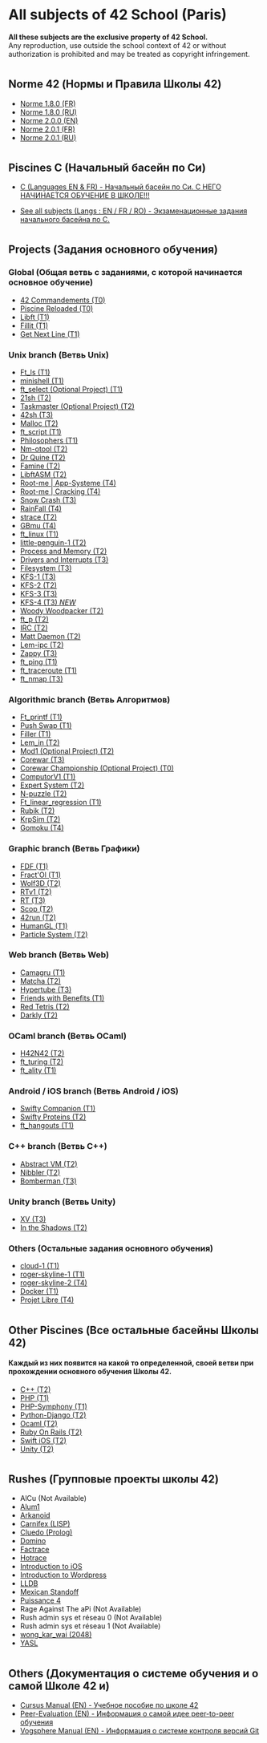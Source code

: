 # All subjects of 42 School (Paris)

__All these subjects are the exclusive property of 42 School.__<br />
Any reproduction, use outside the school context of 42 or without authorization is prohibited and may be treated as copyright infringement.


#


## Norme 42 (Нормы и Правила Школы 42)
- [Norme 1.8.0 (FR)](https://github.com/evgenkarlson/Subjects___School_42/tree/master/03_Norme____(%D0%9D%D0%BE%D1%80%D0%BC%D1%8B_%D0%B8_%D0%9F%D1%80%D0%B0%D0%B2%D0%B8%D0%BB%D0%B0_%D0%A8%D0%BA%D0%BE%D0%BB%D1%8B)/norme_1_8.FR.pdf)
- [Norme 1.8.0 (RU)](https://github.com/evgenkarlson/Subjects___School_42/tree/master/03_Norme____(%D0%9D%D0%BE%D1%80%D0%BC%D1%8B_%D0%B8_%D0%9F%D1%80%D0%B0%D0%B2%D0%B8%D0%BB%D0%B0_%D0%A8%D0%BA%D0%BE%D0%BB%D1%8B)/norme_1_8.RU.txt)
- [Norme 2.0.0 (EN)](https://github.com/evgenkarlson/Subjects___School_42/tree/master/03_Norme____(%D0%9D%D0%BE%D1%80%D0%BC%D1%8B_%D0%B8_%D0%9F%D1%80%D0%B0%D0%B2%D0%B8%D0%BB%D0%B0_%D0%A8%D0%BA%D0%BE%D0%BB%D1%8B)/norme_2_0_0.EN.pdf)
- [Norme 2.0.1 (FR)](https://github.com/evgenkarlson/Subjects___School_42/tree/master/03_Norme____(%D0%9D%D0%BE%D1%80%D0%BC%D1%8B_%D0%B8_%D0%9F%D1%80%D0%B0%D0%B2%D0%B8%D0%BB%D0%B0_%D0%A8%D0%BA%D0%BE%D0%BB%D1%8B)/norme_2_0_1.FR.pdf)
- [Norme 2.0.1 (RU)](https://github.com/evgenkarlson/Subjects___School_42/tree/master/03_Norme____(%D0%9D%D0%BE%D1%80%D0%BC%D1%8B_%D0%B8_%D0%9F%D1%80%D0%B0%D0%B2%D0%B8%D0%BB%D0%B0_%D0%A8%D0%BA%D0%BE%D0%BB%D1%8B)/norme_2_0_1.RU.txt)


#


## Piscines С (Начальный басейн по Си)

- [C (Languages EN & FR) - Начальный басейн по Си. С НЕГО НАЧИНАЕТСЯ ОБУЧЕНИЕ В ШКОЛЕ!!!](https://github.com/evgenkarlson/Subjects___School_42/tree/master/00_Piscine_C_(%D0%98%D1%81%D0%BF%D1%8B%D1%82%D0%B0%D1%82%D0%B5%D0%BB%D1%8C%D0%BD%D1%8B%D0%B9_%D0%91%D0%B0%D1%81%D0%B5%D0%B9%D0%BD_%D0%A8%D0%BA%D0%BE%D0%BB%D1%8B))

- [See all subjects (Langs : EN / FR / RO) - Экзаменационные задания начального басейна по С.](https://github.com/evgenkarlson/Subjects___School_42/tree/master/00_Piscine_C_(%D0%98%D1%81%D0%BF%D1%8B%D1%82%D0%B0%D1%82%D0%B5%D0%BB%D1%8C%D0%BD%D1%8B%D0%B9_%D0%91%D0%B0%D1%81%D0%B5%D0%B9%D0%BD_%D0%A8%D0%BA%D0%BE%D0%BB%D1%8B)/Exam_C)


#


## Projects (Задания основного обучения)

### Global  (Общая ветвь с заданиями, с которой начинается основное обучение)
- [42 Commandements (T0)](https://github.com/evgenkarlson/Subjects___School_42/tree/master/00_Projects__(%D0%9E%D1%81%D0%BD%D0%BE%D0%B2%D0%BD%D0%BE%D0%B5_%D0%9E%D0%B1%D1%83%D1%87%D0%B5%D0%BD%D0%B8%D0%B5)/00_projects.fr/00_Global/42_commandements.pdf)
- [Piscine Reloaded (T0)](https://github.com/evgenkarlson/Subjects___School_42/tree/master/00_Projects__(%D0%9E%D1%81%D0%BD%D0%BE%D0%B2%D0%BD%D0%BE%D0%B5_%D0%9E%D0%B1%D1%83%D1%87%D0%B5%D0%BD%D0%B8%D0%B5)/00_projects.fr/00_Global/piscine_reloaded.pdf)
- [Libft (T1)](https://github.com/evgenkarlson/Subjects___School_42/tree/master/00_Projects__(%D0%9E%D1%81%D0%BD%D0%BE%D0%B2%D0%BD%D0%BE%D0%B5_%D0%9E%D0%B1%D1%83%D1%87%D0%B5%D0%BD%D0%B8%D0%B5)/00_projects.fr/00_Global/libft.pdf)
- [Fillit (T1)](https://github.com/evgenkarlson/Subjects___School_42/tree/master/00_Projects__(%D0%9E%D1%81%D0%BD%D0%BE%D0%B2%D0%BD%D0%BE%D0%B5_%D0%9E%D0%B1%D1%83%D1%87%D0%B5%D0%BD%D0%B8%D0%B5)/00_projects.fr/00_Global/fillit.pdf)
- [Get Next Line (T1)](https://github.com/evgenkarlson/Subjects___School_42/tree/master/00_Projects__(%D0%9E%D1%81%D0%BD%D0%BE%D0%B2%D0%BD%D0%BE%D0%B5_%D0%9E%D0%B1%D1%83%D1%87%D0%B5%D0%BD%D0%B8%D0%B5)/00_projects.fr/00_Global/get_next_line.pdf)

### Unix branch (Ветвь Unix)
- [Ft_ls (T1)](https://github.com/evgenkarlson/Subjects___School_42/tree/master/00_Projects__(%D0%9E%D1%81%D0%BD%D0%BE%D0%B2%D0%BD%D0%BE%D0%B5_%D0%9E%D0%B1%D1%83%D1%87%D0%B5%D0%BD%D0%B8%D0%B5)/00_projects.fr/01_Unix/ft_ls.pdf)
- [minishell (T1)](https://github.com/evgenkarlson/Subjects___School_42/tree/master/00_Projects__(%D0%9E%D1%81%D0%BD%D0%BE%D0%B2%D0%BD%D0%BE%D0%B5_%D0%9E%D0%B1%D1%83%D1%87%D0%B5%D0%BD%D0%B8%D0%B5)/00_projects.fr/01_Unix/minishell.pdf)
- [ft_select (Optional Project) (T1)](https://github.com/evgenkarlson/Subjects___School_42/tree/master/00_Projects__(%D0%9E%D1%81%D0%BD%D0%BE%D0%B2%D0%BD%D0%BE%D0%B5_%D0%9E%D0%B1%D1%83%D1%87%D0%B5%D0%BD%D0%B8%D0%B5)/00_projects.fr/01_Unix/ft_select.pdf)
- [21sh (T2)](https://github.com/evgenkarlson/Subjects___School_42/tree/master/00_Projects__(%D0%9E%D1%81%D0%BD%D0%BE%D0%B2%D0%BD%D0%BE%D0%B5_%D0%9E%D0%B1%D1%83%D1%87%D0%B5%D0%BD%D0%B8%D0%B5)/00_projects.fr/01_Unix/21sh.pdf)
- [Taskmaster (Optional Project) (T2)](https://github.com/evgenkarlson/Subjects___School_42/tree/master/00_Projects__(%D0%9E%D1%81%D0%BD%D0%BE%D0%B2%D0%BD%D0%BE%D0%B5_%D0%9E%D0%B1%D1%83%D1%87%D0%B5%D0%BD%D0%B8%D0%B5)/00_projects.fr/01_Unix/taskmaster.pdf)
- [42sh (T3)](https://github.com/evgenkarlson/Subjects___School_42/tree/master/00_Projects__(%D0%9E%D1%81%D0%BD%D0%BE%D0%B2%D0%BD%D0%BE%D0%B5_%D0%9E%D0%B1%D1%83%D1%87%D0%B5%D0%BD%D0%B8%D0%B5)/00_projects.fr/01_Unix/42sh.pdf)
- [Malloc (T2)](https://github.com/evgenkarlson/Subjects___School_42/tree/master/00_Projects__(%D0%9E%D1%81%D0%BD%D0%BE%D0%B2%D0%BD%D0%BE%D0%B5_%D0%9E%D0%B1%D1%83%D1%87%D0%B5%D0%BD%D0%B8%D0%B5)/00_projects.fr/01_Unix/malloc.pdf)
- [ft_script (T1)](https://github.com/evgenkarlson/Subjects___School_42/tree/master/00_Projects__(%D0%9E%D1%81%D0%BD%D0%BE%D0%B2%D0%BD%D0%BE%D0%B5_%D0%9E%D0%B1%D1%83%D1%87%D0%B5%D0%BD%D0%B8%D0%B5)/00_projects.fr/01_Unix/ft_script.pdf)
- [Philosophers (T1)](https://github.com/evgenkarlson/Subjects___School_42/tree/master/00_Projects__(%D0%9E%D1%81%D0%BD%D0%BE%D0%B2%D0%BD%D0%BE%D0%B5_%D0%9E%D0%B1%D1%83%D1%87%D0%B5%D0%BD%D0%B8%D0%B5)/00_projects.fr/01_Unix/philosophers.pdf)
- [Nm-otool (T2)](https://github.com/evgenkarlson/Subjects___School_42/tree/master/00_Projects__(%D0%9E%D1%81%D0%BD%D0%BE%D0%B2%D0%BD%D0%BE%D0%B5_%D0%9E%D0%B1%D1%83%D1%87%D0%B5%D0%BD%D0%B8%D0%B5)/00_projects.fr/01_Unix/nm-otool.pdf)
- [Dr Quine (T2)](https://github.com/evgenkarlson/Subjects___School_42/tree/master/00_Projects__(%D0%9E%D1%81%D0%BD%D0%BE%D0%B2%D0%BD%D0%BE%D0%B5_%D0%9E%D0%B1%D1%83%D1%87%D0%B5%D0%BD%D0%B8%D0%B5)/00_projects.fr/01_Unix/dr_quine.pdf)
- [Famine (T2)](https://github.com/evgenkarlson/Subjects___School_42/tree/master/00_Projects__(%D0%9E%D1%81%D0%BD%D0%BE%D0%B2%D0%BD%D0%BE%D0%B5_%D0%9E%D0%B1%D1%83%D1%87%D0%B5%D0%BD%D0%B8%D0%B5)/00_projects.fr/01_Unix/famine.pdf)
- [LibftASM (T2)](https://github.com/evgenkarlson/Subjects___School_42/tree/master/00_Projects__(%D0%9E%D1%81%D0%BD%D0%BE%D0%B2%D0%BD%D0%BE%D0%B5_%D0%9E%D0%B1%D1%83%D1%87%D0%B5%D0%BD%D0%B8%D0%B5)/00_projects.fr/01_Unix/asm_lib.pdf)
- [Root-me | App-Systeme (T4)](https://github.com/evgenkarlson/Subjects___School_42/tree/master/00_Projects__(%D0%9E%D1%81%D0%BD%D0%BE%D0%B2%D0%BD%D0%BE%D0%B5_%D0%9E%D0%B1%D1%83%D1%87%D0%B5%D0%BD%D0%B8%D0%B5)/00_projects.fr/01_Unix/root_me_app_systeme.pdf)
- [Root-me | Cracking (T4)](https://github.com/evgenkarlson/Subjects___School_42/tree/master/00_Projects__(%D0%9E%D1%81%D0%BD%D0%BE%D0%B2%D0%BD%D0%BE%D0%B5_%D0%9E%D0%B1%D1%83%D1%87%D0%B5%D0%BD%D0%B8%D0%B5)/00_projects.fr/01_Unix/root_me_cracking.pdf)
- [Snow Crash (T3)](https://github.com/evgenkarlson/Subjects___School_42/tree/master/00_Projects__(%D0%9E%D1%81%D0%BD%D0%BE%D0%B2%D0%BD%D0%BE%D0%B5_%D0%9E%D0%B1%D1%83%D1%87%D0%B5%D0%BD%D0%B8%D0%B5)/00_projects.fr/01_Unix/snow_crash.pdf)
- [RainFall (T4)](https://github.com/evgenkarlson/Subjects___School_42/tree/master/00_Projects__(%D0%9E%D1%81%D0%BD%D0%BE%D0%B2%D0%BD%D0%BE%D0%B5_%D0%9E%D0%B1%D1%83%D1%87%D0%B5%D0%BD%D0%B8%D0%B5)/00_projects.fr/01_Unix/Rain-Fall.pdf)
- [strace (T2)](https://github.com/evgenkarlson/Subjects___School_42/tree/master/00_Projects__(%D0%9E%D1%81%D0%BD%D0%BE%D0%B2%D0%BD%D0%BE%D0%B5_%D0%9E%D0%B1%D1%83%D1%87%D0%B5%D0%BD%D0%B8%D0%B5)/00_projects.fr/01_Unix/ft_strace.pdf)
- [GBmu (T4)](https://github.com/evgenkarlson/Subjects___School_42/tree/master/00_Projects__(%D0%9E%D1%81%D0%BD%D0%BE%D0%B2%D0%BD%D0%BE%D0%B5_%D0%9E%D0%B1%D1%83%D1%87%D0%B5%D0%BD%D0%B8%D0%B5)/00_projects.fr/01_Unix/GBmu.pdf)
- [ft_linux (T1)](https://github.com/evgenkarlson/Subjects___School_42/tree/master/00_Projects__(%D0%9E%D1%81%D0%BD%D0%BE%D0%B2%D0%BD%D0%BE%D0%B5_%D0%9E%D0%B1%D1%83%D1%87%D0%B5%D0%BD%D0%B8%D0%B5)/00_projects.fr/01_Unix/ft_linux.pdf)
- [little-penguin-1 (T2)](https://github.com/evgenkarlson/Subjects___School_42/tree/master/00_Projects__(%D0%9E%D1%81%D0%BD%D0%BE%D0%B2%D0%BD%D0%BE%D0%B5_%D0%9E%D0%B1%D1%83%D1%87%D0%B5%D0%BD%D0%B8%D0%B5)/00_projects.fr/01_Unix/little_penguin_1.pdf)
- [Process and Memory (T2)](https://github.com/evgenkarlson/Subjects___School_42/tree/master/00_Projects__(%D0%9E%D1%81%D0%BD%D0%BE%D0%B2%D0%BD%D0%BE%D0%B5_%D0%9E%D0%B1%D1%83%D1%87%D0%B5%D0%BD%D0%B8%D0%B5)/00_projects.fr/01_Unix/lk_process_and_mem.pdf)
- [Drivers and Interrupts (T3)](https://github.com/evgenkarlson/Subjects___School_42/tree/master/00_Projects__(%D0%9E%D1%81%D0%BD%D0%BE%D0%B2%D0%BD%D0%BE%D0%B5_%D0%9E%D0%B1%D1%83%D1%87%D0%B5%D0%BD%D0%B8%D0%B5)/00_projects.fr/01_Unix/lk_driver_and_keyboard.pdf)
- [Filesystem (T3)](https://github.com/evgenkarlson/Subjects___School_42/tree/master/00_Projects__(%D0%9E%D1%81%D0%BD%D0%BE%D0%B2%D0%BD%D0%BE%D0%B5_%D0%9E%D0%B1%D1%83%D1%87%D0%B5%D0%BD%D0%B8%D0%B5)/00_projects.fr/01_Unix/lk_filesystem.pdf)
- [KFS-1 (T3)](https://github.com/evgenkarlson/Subjects___School_42/tree/master/00_Projects__(%D0%9E%D1%81%D0%BD%D0%BE%D0%B2%D0%BD%D0%BE%D0%B5_%D0%9E%D0%B1%D1%83%D1%87%D0%B5%D0%BD%D0%B8%D0%B5)/00_projects.fr/01_Unix/kfs_1.pdf)
- [KFS-2 (T2)](https://github.com/evgenkarlson/Subjects___School_42/tree/master/00_Projects__(%D0%9E%D1%81%D0%BD%D0%BE%D0%B2%D0%BD%D0%BE%D0%B5_%D0%9E%D0%B1%D1%83%D1%87%D0%B5%D0%BD%D0%B8%D0%B5)/00_projects.fr/01_Unix/kfs_2.pdf)
- [KFS-3 (T3)](https://github.com/evgenkarlson/Subjects___School_42/tree/master/00_Projects__(%D0%9E%D1%81%D0%BD%D0%BE%D0%B2%D0%BD%D0%BE%D0%B5_%D0%9E%D0%B1%D1%83%D1%87%D0%B5%D0%BD%D0%B8%D0%B5)/00_projects.fr/01_Unix/kfs_3.pdf)
- [KFS-4 (T3) _NEW_](https://github.com/evgenkarlson/Subjects___School_42/tree/master/00_Projects__(%D0%9E%D1%81%D0%BD%D0%BE%D0%B2%D0%BD%D0%BE%D0%B5_%D0%9E%D0%B1%D1%83%D1%87%D0%B5%D0%BD%D0%B8%D0%B5)/00_projects.fr/01_Unix/kfs_4.pdf)
- [Woody Woodpacker (T2)](https://github.com/evgenkarlson/Subjects___School_42/tree/master/00_Projects__(%D0%9E%D1%81%D0%BD%D0%BE%D0%B2%D0%BD%D0%BE%D0%B5_%D0%9E%D0%B1%D1%83%D1%87%D0%B5%D0%BD%D0%B8%D0%B5)/00_projects.fr/01_Unix/woody_woodpacker.pdf)
- [ft_p (T2)](https://github.com/evgenkarlson/Subjects___School_42/tree/master/00_Projects__(%D0%9E%D1%81%D0%BD%D0%BE%D0%B2%D0%BD%D0%BE%D0%B5_%D0%9E%D0%B1%D1%83%D1%87%D0%B5%D0%BD%D0%B8%D0%B5)/00_projects.fr/01_Unix/ft_p.pdf)
- [IRC (T2)](https://github.com/evgenkarlson/Subjects___School_42/tree/master/00_Projects__(%D0%9E%D1%81%D0%BD%D0%BE%D0%B2%D0%BD%D0%BE%D0%B5_%D0%9E%D0%B1%D1%83%D1%87%D0%B5%D0%BD%D0%B8%D0%B5)/00_projects.fr/01_Unix/ft_irc.pdf)
- [Matt Daemon (T2)](https://github.com/evgenkarlson/Subjects___School_42/tree/master/00_Projects__(%D0%9E%D1%81%D0%BD%D0%BE%D0%B2%D0%BD%D0%BE%D0%B5_%D0%9E%D0%B1%D1%83%D1%87%D0%B5%D0%BD%D0%B8%D0%B5)/00_projects.fr/01_Unix/Matt_daemon.pdf)
- [Lem-ipc (T2)](https://github.com/evgenkarlson/Subjects___School_42/tree/master/00_Projects__(%D0%9E%D1%81%D0%BD%D0%BE%D0%B2%D0%BD%D0%BE%D0%B5_%D0%9E%D0%B1%D1%83%D1%87%D0%B5%D0%BD%D0%B8%D0%B5)/00_projects.fr/01_Unix/lemipc.pdf)
- [Zappy (T3)](https://github.com/evgenkarlson/Subjects___School_42/tree/master/00_Projects__(%D0%9E%D1%81%D0%BD%D0%BE%D0%B2%D0%BD%D0%BE%D0%B5_%D0%9E%D0%B1%D1%83%D1%87%D0%B5%D0%BD%D0%B8%D0%B5)/00_projects.fr/01_Unix/zappy.pdf)
- [ft_ping (T1)](https://github.com/evgenkarlson/Subjects___School_42/tree/master/00_Projects__(%D0%9E%D1%81%D0%BD%D0%BE%D0%B2%D0%BD%D0%BE%D0%B5_%D0%9E%D0%B1%D1%83%D1%87%D0%B5%D0%BD%D0%B8%D0%B5)/00_projects.fr/01_Unix/ft_ping.pdf)
- [ft_traceroute (T1)](https://github.com/evgenkarlson/Subjects___School_42/tree/master/00_Projects__(%D0%9E%D1%81%D0%BD%D0%BE%D0%B2%D0%BD%D0%BE%D0%B5_%D0%9E%D0%B1%D1%83%D1%87%D0%B5%D0%BD%D0%B8%D0%B5)/00_projects.fr/01_Unix/ft_traceroute.pdf)
- [ft_nmap (T3)](https://github.com/evgenkarlson/Subjects___School_42/tree/master/00_Projects__(%D0%9E%D1%81%D0%BD%D0%BE%D0%B2%D0%BD%D0%BE%D0%B5_%D0%9E%D0%B1%D1%83%D1%87%D0%B5%D0%BD%D0%B8%D0%B5)/00_projects.fr/01_Unix/ft_nmap.pdf)

### Algorithmic branch  (Ветвь Алгоритмов)
- [Ft_printf (T1)](https://github.com/evgenkarlson/Subjects___School_42/tree/master/00_Projects__(%D0%9E%D1%81%D0%BD%D0%BE%D0%B2%D0%BD%D0%BE%D0%B5_%D0%9E%D0%B1%D1%83%D1%87%D0%B5%D0%BD%D0%B8%D0%B5)/00_projects.fr/02_Algorithmic/ft_printf.pdf)
- [Push Swap (T1)](https://github.com/evgenkarlson/Subjects___School_42/tree/master/00_Projects__(%D0%9E%D1%81%D0%BD%D0%BE%D0%B2%D0%BD%D0%BE%D0%B5_%D0%9E%D0%B1%D1%83%D1%87%D0%B5%D0%BD%D0%B8%D0%B5)/00_projects.fr/02_Algorithmic/push_swap.pdf)
- [Filler (T1)](https://github.com/evgenkarlson/Subjects___School_42/tree/master/00_Projects__(%D0%9E%D1%81%D0%BD%D0%BE%D0%B2%D0%BD%D0%BE%D0%B5_%D0%9E%D0%B1%D1%83%D1%87%D0%B5%D0%BD%D0%B8%D0%B5)/00_projects.fr/02_Algorithmic/filler.pdf)
- [Lem_in (T2)](https://github.com/evgenkarlson/Subjects___School_42/tree/master/00_Projects__(%D0%9E%D1%81%D0%BD%D0%BE%D0%B2%D0%BD%D0%BE%D0%B5_%D0%9E%D0%B1%D1%83%D1%87%D0%B5%D0%BD%D0%B8%D0%B5)/00_projects.fr/02_Algorithmic/lem-in.pdf)
- [Mod1 (Optional Project) (T2)](https://github.com/evgenkarlson/Subjects___School_42/tree/master/00_Projects__(%D0%9E%D1%81%D0%BD%D0%BE%D0%B2%D0%BD%D0%BE%D0%B5_%D0%9E%D0%B1%D1%83%D1%87%D0%B5%D0%BD%D0%B8%D0%B5)/00_projects.fr/02_Algorithmic/mod1.pdf)
- [Corewar (T3)](https://github.com/evgenkarlson/Subjects___School_42/tree/master/00_Projects__(%D0%9E%D1%81%D0%BD%D0%BE%D0%B2%D0%BD%D0%BE%D0%B5_%D0%9E%D0%B1%D1%83%D1%87%D0%B5%D0%BD%D0%B8%D0%B5)/00_projects.fr/02_Algorithmic/corewar.pdf)
- [Corewar Championship (Optional Project) (T0)](https://github.com/evgenkarlson/Subjects___School_42/tree/master/00_Projects__(%D0%9E%D1%81%D0%BD%D0%BE%D0%B2%D0%BD%D0%BE%D0%B5_%D0%9E%D0%B1%D1%83%D1%87%D0%B5%D0%BD%D0%B8%D0%B5)/00_projects.fr/02_Algorithmic/corewar-championship.pdf)
- [ComputorV1 (T1)](https://github.com/evgenkarlson/Subjects___School_42/tree/master/00_Projects__(%D0%9E%D1%81%D0%BD%D0%BE%D0%B2%D0%BD%D0%BE%D0%B5_%D0%9E%D0%B1%D1%83%D1%87%D0%B5%D0%BD%D0%B8%D0%B5)/00_projects.fr/02_Algorithmic/computorv1.pdf)
- [Expert System (T2)](https://github.com/evgenkarlson/Subjects___School_42/tree/master/00_Projects__(%D0%9E%D1%81%D0%BD%D0%BE%D0%B2%D0%BD%D0%BE%D0%B5_%D0%9E%D0%B1%D1%83%D1%87%D0%B5%D0%BD%D0%B8%D0%B5)/00_projects.fr/02_Algorithmic/expertsystem.pdf)
- [N-puzzle (T2)](https://github.com/evgenkarlson/Subjects___School_42/tree/master/00_Projects__(%D0%9E%D1%81%D0%BD%D0%BE%D0%B2%D0%BD%D0%BE%D0%B5_%D0%9E%D0%B1%D1%83%D1%87%D0%B5%D0%BD%D0%B8%D0%B5)/00_projects.fr/02_Algorithmic/npuzzle.pdf)
- [Ft_linear_regression (T1)](https://github.com/evgenkarlson/Subjects___School_42/tree/master/00_Projects__(%D0%9E%D1%81%D0%BD%D0%BE%D0%B2%D0%BD%D0%BE%D0%B5_%D0%9E%D0%B1%D1%83%D1%87%D0%B5%D0%BD%D0%B8%D0%B5)/00_projects.fr/02_Algorithmic/ft_linear_regression.pdf)
- [Rubik (T2)](https://github.com/evgenkarlson/Subjects___School_42/tree/master/00_Projects__(%D0%9E%D1%81%D0%BD%D0%BE%D0%B2%D0%BD%D0%BE%D0%B5_%D0%9E%D0%B1%D1%83%D1%87%D0%B5%D0%BD%D0%B8%D0%B5)/00_projects.fr/02_Algorithmic/rubik.pdf)
- [KrpSim (T2)](https://github.com/evgenkarlson/Subjects___School_42/tree/master/00_Projects__(%D0%9E%D1%81%D0%BD%D0%BE%D0%B2%D0%BD%D0%BE%D0%B5_%D0%9E%D0%B1%D1%83%D1%87%D0%B5%D0%BD%D0%B8%D0%B5)/00_projects.fr/02_Algorithmic/krpsim.pdf)
- [Gomoku (T4)](https://github.com/evgenkarlson/Subjects___School_42/tree/master/00_Projects__(%D0%9E%D1%81%D0%BD%D0%BE%D0%B2%D0%BD%D0%BE%D0%B5_%D0%9E%D0%B1%D1%83%D1%87%D0%B5%D0%BD%D0%B8%D0%B5)/00_projects.fr/02_Algorithmic/gomoku.pdf)

### Graphic branch   (Ветвь Графики)
- [FDF (T1)](https://github.com/evgenkarlson/Subjects___School_42/tree/master/00_Projects__(%D0%9E%D1%81%D0%BD%D0%BE%D0%B2%D0%BD%D0%BE%D0%B5_%D0%9E%D0%B1%D1%83%D1%87%D0%B5%D0%BD%D0%B8%D0%B5)/00_projects.fr/03_Graphic/fdf.pdf)
- [Fract'Ol (T1)](https://github.com/evgenkarlson/Subjects___School_42/tree/master/00_Projects__(%D0%9E%D1%81%D0%BD%D0%BE%D0%B2%D0%BD%D0%BE%D0%B5_%D0%9E%D0%B1%D1%83%D1%87%D0%B5%D0%BD%D0%B8%D0%B5)/00_projects.fr/03_Graphic/fract_ol.pdf)
- [Wolf3D (T2)](https://github.com/evgenkarlson/Subjects___School_42/tree/master/00_Projects__(%D0%9E%D1%81%D0%BD%D0%BE%D0%B2%D0%BD%D0%BE%D0%B5_%D0%9E%D0%B1%D1%83%D1%87%D0%B5%D0%BD%D0%B8%D0%B5)/00_projects.fr/03_Graphic/wolf3d.pdf)
- [RTv1 (T2)](https://github.com/evgenkarlson/Subjects___School_42/tree/master/00_Projects__(%D0%9E%D1%81%D0%BD%D0%BE%D0%B2%D0%BD%D0%BE%D0%B5_%D0%9E%D0%B1%D1%83%D1%87%D0%B5%D0%BD%D0%B8%D0%B5)/00_projects.fr/03_Graphic/rtv1.pdf)
- [RT (T3)](https://github.com/evgenkarlson/Subjects___School_42/tree/master/00_Projects__(%D0%9E%D1%81%D0%BD%D0%BE%D0%B2%D0%BD%D0%BE%D0%B5_%D0%9E%D0%B1%D1%83%D1%87%D0%B5%D0%BD%D0%B8%D0%B5)/00_projects.fr/03_Graphic/rt.pdf)
- [Scop (T2)](https://github.com/evgenkarlson/Subjects___School_42/tree/master/00_Projects__(%D0%9E%D1%81%D0%BD%D0%BE%D0%B2%D0%BD%D0%BE%D0%B5_%D0%9E%D0%B1%D1%83%D1%87%D0%B5%D0%BD%D0%B8%D0%B5)/00_projects.fr/03_Graphic/scop.pdf)
- [42run (T2)](https://github.com/evgenkarlson/Subjects___School_42/tree/master/00_Projects__(%D0%9E%D1%81%D0%BD%D0%BE%D0%B2%D0%BD%D0%BE%D0%B5_%D0%9E%D0%B1%D1%83%D1%87%D0%B5%D0%BD%D0%B8%D0%B5)/00_projects.fr/03_Graphic/42run.pdf)
- [HumanGL (T1)](https://github.com/evgenkarlson/Subjects___School_42/tree/master/00_Projects__(%D0%9E%D1%81%D0%BD%D0%BE%D0%B2%D0%BD%D0%BE%D0%B5_%D0%9E%D0%B1%D1%83%D1%87%D0%B5%D0%BD%D0%B8%D0%B5)/00_projects.fr/03_Graphic/humangl.pdf)
- [Particle System (T2)](https://github.com/evgenkarlson/Subjects___School_42/tree/master/00_Projects__(%D0%9E%D1%81%D0%BD%D0%BE%D0%B2%D0%BD%D0%BE%D0%B5_%D0%9E%D0%B1%D1%83%D1%87%D0%B5%D0%BD%D0%B8%D0%B5)/00_projects.fr/03_Graphic/ParticleSystem.pdf)

### Web branch   (Ветвь Web)
- [Camagru (T1)](https://github.com/evgenkarlson/Subjects___School_42/tree/master/00_Projects__(%D0%9E%D1%81%D0%BD%D0%BE%D0%B2%D0%BD%D0%BE%D0%B5_%D0%9E%D0%B1%D1%83%D1%87%D0%B5%D0%BD%D0%B8%D0%B5)/00_projects.fr/04_Web/camagru.pdf)
- [Matcha (T2)](https://github.com/evgenkarlson/Subjects___School_42/tree/master/00_Projects__(%D0%9E%D1%81%D0%BD%D0%BE%D0%B2%D0%BD%D0%BE%D0%B5_%D0%9E%D0%B1%D1%83%D1%87%D0%B5%D0%BD%D0%B8%D0%B5)/00_projects.fr/04_Web/matcha.pdf)
- [Hypertube (T3)](https://github.com/evgenkarlson/Subjects___School_42/tree/master/00_Projects__(%D0%9E%D1%81%D0%BD%D0%BE%D0%B2%D0%BD%D0%BE%D0%B5_%D0%9E%D0%B1%D1%83%D1%87%D0%B5%D0%BD%D0%B8%D0%B5)/00_projects.fr/04_Web/hypertube.pdf)
- [Friends with Benefits (T1)](https://github.com/evgenkarlson/Subjects___School_42/tree/master/00_Projects__(%D0%9E%D1%81%D0%BD%D0%BE%D0%B2%D0%BD%D0%BE%D0%B5_%D0%9E%D0%B1%D1%83%D1%87%D0%B5%D0%BD%D0%B8%D0%B5)/00_projects.fr/04_Web/friends_with_benefits.pdf)
- [Red Tetris (T2)](https://github.com/evgenkarlson/Subjects___School_42/tree/master/00_Projects__(%D0%9E%D1%81%D0%BD%D0%BE%D0%B2%D0%BD%D0%BE%D0%B5_%D0%9E%D0%B1%D1%83%D1%87%D0%B5%D0%BD%D0%B8%D0%B5)/00_projects.fr/04_Web/red_tetris.pdf)
- [Darkly (T2)](https://github.com/evgenkarlson/Subjects___School_42/tree/master/00_Projects__(%D0%9E%D1%81%D0%BD%D0%BE%D0%B2%D0%BD%D0%BE%D0%B5_%D0%9E%D0%B1%D1%83%D1%87%D0%B5%D0%BD%D0%B8%D0%B5)/00_projects.fr/04_Web/darkly.pdf)

### OCaml branch    (Ветвь OCaml)
- [H42N42 (T2)](https://github.com/evgenkarlson/Subjects___School_42/tree/master/00_Projects__(%D0%9E%D1%81%D0%BD%D0%BE%D0%B2%D0%BD%D0%BE%D0%B5_%D0%9E%D0%B1%D1%83%D1%87%D0%B5%D0%BD%D0%B8%D0%B5)/00_projects.fr/05_OCaml/subject.pdf)
- [ft_turing (T2)](https://github.com/evgenkarlson/Subjects___School_42/tree/master/00_Projects__(%D0%9E%D1%81%D0%BD%D0%BE%D0%B2%D0%BD%D0%BE%D0%B5_%D0%9E%D0%B1%D1%83%D1%87%D0%B5%D0%BD%D0%B8%D0%B5)/00_projects.fr/05_OCaml/ft_turing.pdf)
- [ft_ality (T1)](https://github.com/evgenkarlson/Subjects___School_42/tree/master/00_Projects__(%D0%9E%D1%81%D0%BD%D0%BE%D0%B2%D0%BD%D0%BE%D0%B5_%D0%9E%D0%B1%D1%83%D1%87%D0%B5%D0%BD%D0%B8%D0%B5)/00_projects.fr/05_OCaml/ft_ality.pdf)

### Android / iOS branch    (Ветвь Android / iOS)
- [Swifty Companion (T1)](https://github.com/evgenkarlson/Subjects___School_42/tree/master/00_Projects__(%D0%9E%D1%81%D0%BD%D0%BE%D0%B2%D0%BD%D0%BE%D0%B5_%D0%9E%D0%B1%D1%83%D1%87%D0%B5%D0%BD%D0%B8%D0%B5)/00_projects.fr/06_Android-iOS/swifty-companion.pdf)
- [Swifty Proteins (T2)](https://github.com/evgenkarlson/Subjects___School_42/tree/master/00_Projects__(%D0%9E%D1%81%D0%BD%D0%BE%D0%B2%D0%BD%D0%BE%D0%B5_%D0%9E%D0%B1%D1%83%D1%87%D0%B5%D0%BD%D0%B8%D0%B5)/00_projects.fr/06_Android-iOS/swifty-protein.pdf)
- [ft_hangouts (T1)](https://github.com/evgenkarlson/Subjects___School_42/tree/master/00_Projects__(%D0%9E%D1%81%D0%BD%D0%BE%D0%B2%D0%BD%D0%BE%D0%B5_%D0%9E%D0%B1%D1%83%D1%87%D0%B5%D0%BD%D0%B8%D0%B5)/00_projects.fr/06_Android-iOS/ft_hangouts.pdf)

### C++ branch  (Ветвь C++)
- [Abstract VM (T2)](https://github.com/evgenkarlson/Subjects___School_42/tree/master/00_Projects__(%D0%9E%D1%81%D0%BD%D0%BE%D0%B2%D0%BD%D0%BE%D0%B5_%D0%9E%D0%B1%D1%83%D1%87%D0%B5%D0%BD%D0%B8%D0%B5)/00_projects.fr/07_CPP/abstract-vm.pdf)
- [Nibbler (T2)](https://github.com/evgenkarlson/Subjects___School_42/tree/master/00_Projects__(%D0%9E%D1%81%D0%BD%D0%BE%D0%B2%D0%BD%D0%BE%D0%B5_%D0%9E%D0%B1%D1%83%D1%87%D0%B5%D0%BD%D0%B8%D0%B5)/00_projects.fr/07_CPP/nibbler.pdf)
- [Bomberman (T3)](https://github.com/evgenkarlson/Subjects___School_42/tree/master/00_Projects__(%D0%9E%D1%81%D0%BD%D0%BE%D0%B2%D0%BD%D0%BE%D0%B5_%D0%9E%D0%B1%D1%83%D1%87%D0%B5%D0%BD%D0%B8%D0%B5)/00_projects.fr/07_CPP/bomberman.pdf)

### Unity branch    (Ветвь Unity)
- [XV (T3)](https://github.com/evgenkarlson/Subjects___School_42/tree/master/00_Projects__(%D0%9E%D1%81%D0%BD%D0%BE%D0%B2%D0%BD%D0%BE%D0%B5_%D0%9E%D0%B1%D1%83%D1%87%D0%B5%D0%BD%D0%B8%D0%B5)/00_projects.fr/08_Unity/XV.pdf)
- [In the Shadows (T2)](https://github.com/evgenkarlson/Subjects___School_42/tree/master/00_Projects__(%D0%9E%D1%81%D0%BD%D0%BE%D0%B2%D0%BD%D0%BE%D0%B5_%D0%9E%D0%B1%D1%83%D1%87%D0%B5%D0%BD%D0%B8%D0%B5)/00_projects.fr/08_Unity/In_the_shadow.pdf)

### Others  (Остальные задания основного обучения)
- [cloud-1 (T1)](https://github.com/evgenkarlson/Subjects___School_42/tree/master/00_Projects__(%D0%9E%D1%81%D0%BD%D0%BE%D0%B2%D0%BD%D0%BE%D0%B5_%D0%9E%D0%B1%D1%83%D1%87%D0%B5%D0%BD%D0%B8%D0%B5)/00_projects.fr/09_Others/cloud-1.pdf)
- [roger-skyline-1 (T1)](https://github.com/evgenkarlson/Subjects___School_42/tree/master/00_Projects__(%D0%9E%D1%81%D0%BD%D0%BE%D0%B2%D0%BD%D0%BE%D0%B5_%D0%9E%D0%B1%D1%83%D1%87%D0%B5%D0%BD%D0%B8%D0%B5)/00_projects.fr/09_Others/roger-skyline-1.pdf)
- [roger-skyline-2 (T4)](https://github.com/evgenkarlson/Subjects___School_42/tree/master/00_Projects__(%D0%9E%D1%81%D0%BD%D0%BE%D0%B2%D0%BD%D0%BE%D0%B5_%D0%9E%D0%B1%D1%83%D1%87%D0%B5%D0%BD%D0%B8%D0%B5)/00_projects.fr/09_Others/roger-skyline-2.pdf)
- [Docker (T1)](https://github.com/evgenkarlson/Subjects___School_42/tree/master/00_Projects__(%D0%9E%D1%81%D0%BD%D0%BE%D0%B2%D0%BD%D0%BE%D0%B5_%D0%9E%D0%B1%D1%83%D1%87%D0%B5%D0%BD%D0%B8%D0%B5)/00_projects.fr/09_Others/docker.pdf)
- [Projet Libre (T4)](https://github.com/evgenkarlson/Subjects___School_42/tree/master/00_Projects__(%D0%9E%D1%81%D0%BD%D0%BE%D0%B2%D0%BD%D0%BE%D0%B5_%D0%9E%D0%B1%D1%83%D1%87%D0%B5%D0%BD%D0%B8%D0%B5)/00_projects.fr/09_Others/ProjetLibre.pdf)


#


## Other Piscines (Все остальные басейны Школы 42)

#### Каждый из них появится на какой то определенной, своей  ветви при прохождении основного обучения Школы 42.
- [C++ (T2)](https://github.com/evgenkarlson/Subjects___School_42/tree/master/01_Piscines__(%D0%91%D0%B0%D1%81%D0%B5%D0%B9%D0%BD%D1%8B_%D0%BE%D1%81%D0%BD%D0%BE%D0%B2%D0%BD%D0%BE%D0%B3%D0%BE_%D0%BE%D0%B1%D1%83%D1%87%D0%B5%D0%BD%D0%B8%D1%8F)/piscine_cpp)
- [PHP (T1)](https://github.com/evgenkarlson/Subjects___School_42/tree/master/01_Piscines__(%D0%91%D0%B0%D1%81%D0%B5%D0%B9%D0%BD%D1%8B_%D0%BE%D1%81%D0%BD%D0%BE%D0%B2%D0%BD%D0%BE%D0%B3%D0%BE_%D0%BE%D0%B1%D1%83%D1%87%D0%B5%D0%BD%D0%B8%D1%8F)/piscine_php)
- [PHP-Symphony (T1)](https://github.com/evgenkarlson/Subjects___School_42/tree/master/01_Piscines__(%D0%91%D0%B0%D1%81%D0%B5%D0%B9%D0%BD%D1%8B_%D0%BE%D1%81%D0%BD%D0%BE%D0%B2%D0%BD%D0%BE%D0%B3%D0%BE_%D0%BE%D0%B1%D1%83%D1%87%D0%B5%D0%BD%D0%B8%D1%8F)/piscine_php_symfony)
- [Python-Django (T2)](https://github.com/evgenkarlson/Subjects___School_42/tree/master/01_Piscines__(%D0%91%D0%B0%D1%81%D0%B5%D0%B9%D0%BD%D1%8B_%D0%BE%D1%81%D0%BD%D0%BE%D0%B2%D0%BD%D0%BE%D0%B3%D0%BE_%D0%BE%D0%B1%D1%83%D1%87%D0%B5%D0%BD%D0%B8%D1%8F)/piscine_python-django)
- [Ocaml (T2)](https://github.com/evgenkarlson/Subjects___School_42/tree/master/01_Piscines__(%D0%91%D0%B0%D1%81%D0%B5%D0%B9%D0%BD%D1%8B_%D0%BE%D1%81%D0%BD%D0%BE%D0%B2%D0%BD%D0%BE%D0%B3%D0%BE_%D0%BE%D0%B1%D1%83%D1%87%D0%B5%D0%BD%D0%B8%D1%8F)/piscine_ocaml)
- [Ruby On Rails (T2)](https://github.com/evgenkarlson/Subjects___School_42/tree/master/01_Piscines__(%D0%91%D0%B0%D1%81%D0%B5%D0%B9%D0%BD%D1%8B_%D0%BE%D1%81%D0%BD%D0%BE%D0%B2%D0%BD%D0%BE%D0%B3%D0%BE_%D0%BE%D0%B1%D1%83%D1%87%D0%B5%D0%BD%D0%B8%D1%8F)/piscines_ruby_on_rails)
- [Swift iOS (T2)](https://github.com/evgenkarlson/Subjects___School_42/tree/master/01_Piscines__(%D0%91%D0%B0%D1%81%D0%B5%D0%B9%D0%BD%D1%8B_%D0%BE%D1%81%D0%BD%D0%BE%D0%B2%D0%BD%D0%BE%D0%B3%D0%BE_%D0%BE%D0%B1%D1%83%D1%87%D0%B5%D0%BD%D0%B8%D1%8F)/piscine_swift_ios)
- [Unity (T2)](https://github.com/evgenkarlson/Subjects___School_42/tree/master/01_Piscines__(%D0%91%D0%B0%D1%81%D0%B5%D0%B9%D0%BD%D1%8B_%D0%BE%D1%81%D0%BD%D0%BE%D0%B2%D0%BD%D0%BE%D0%B3%D0%BE_%D0%BE%D0%B1%D1%83%D1%87%D0%B5%D0%BD%D0%B8%D1%8F)/piscine_unity)


#


## Rushes (Групповые проекты школы 42)

- AlCu (Not Available)
- [Alum1](https://github.com/evgenkarlson/Subjects___School_42/tree/master/02_Rushes___(%D0%93%D1%80%D1%83%D0%BF%D0%BF%D0%BE%D0%B2%D1%8B%D0%B5_%D0%BF%D1%80%D0%BE%D0%B5%D0%BA%D1%82%D1%8B_%D0%BE%D1%81%D0%BD%D0%BE%D0%B2%D0%BD%D0%BE%D0%B3%D0%BE_%D0%BE%D0%B1%D1%83%D1%87%D0%B5%D0%BD%D0%B8%D1%8F)/alum1.pdf)
- [Arkanoid](https://github.com/evgenkarlson/Subjects___School_42/tree/master/02_Rushes___(%D0%93%D1%80%D1%83%D0%BF%D0%BF%D0%BE%D0%B2%D1%8B%D0%B5_%D0%BF%D1%80%D0%BE%D0%B5%D0%BA%D1%82%D1%8B_%D0%BE%D1%81%D0%BD%D0%BE%D0%B2%D0%BD%D0%BE%D0%B3%D0%BE_%D0%BE%D0%B1%D1%83%D1%87%D0%B5%D0%BD%D0%B8%D1%8F)/arkanoid.pdf)
- [Carnifex (LISP)](https://github.com/evgenkarlson/Subjects___School_42/tree/master/02_Rushes___(%D0%93%D1%80%D1%83%D0%BF%D0%BF%D0%BE%D0%B2%D1%8B%D0%B5_%D0%BF%D1%80%D0%BE%D0%B5%D0%BA%D1%82%D1%8B_%D0%BE%D1%81%D0%BD%D0%BE%D0%B2%D0%BD%D0%BE%D0%B3%D0%BE_%D0%BE%D0%B1%D1%83%D1%87%D0%B5%D0%BD%D0%B8%D1%8F)/Carniflex.pdf)
- [Cluedo (Prolog)](https://github.com/evgenkarlson/Subjects___School_42/tree/master/02_Rushes___(%D0%93%D1%80%D1%83%D0%BF%D0%BF%D0%BE%D0%B2%D1%8B%D0%B5_%D0%BF%D1%80%D0%BE%D0%B5%D0%BA%D1%82%D1%8B_%D0%BE%D1%81%D0%BD%D0%BE%D0%B2%D0%BD%D0%BE%D0%B3%D0%BE_%D0%BE%D0%B1%D1%83%D1%87%D0%B5%D0%BD%D0%B8%D1%8F)/cluedo.pdf)
- [Domino](https://github.com/evgenkarlson/Subjects___School_42/tree/master/02_Rushes___(%D0%93%D1%80%D1%83%D0%BF%D0%BF%D0%BE%D0%B2%D1%8B%D0%B5_%D0%BF%D1%80%D0%BE%D0%B5%D0%BA%D1%82%D1%8B_%D0%BE%D1%81%D0%BD%D0%BE%D0%B2%D0%BD%D0%BE%D0%B3%D0%BE_%D0%BE%D0%B1%D1%83%D1%87%D0%B5%D0%BD%D0%B8%D1%8F)/Domino.pdf)
- [Factrace](https://github.com/evgenkarlson/Subjects___School_42/tree/master/02_Rushes___(%D0%93%D1%80%D1%83%D0%BF%D0%BF%D0%BE%D0%B2%D1%8B%D0%B5_%D0%BF%D1%80%D0%BE%D0%B5%D0%BA%D1%82%D1%8B_%D0%BE%D1%81%D0%BD%D0%BE%D0%B2%D0%BD%D0%BE%D0%B3%D0%BE_%D0%BE%D0%B1%D1%83%D1%87%D0%B5%D0%BD%D0%B8%D1%8F)/factrace.pdf)
- [Hotrace](https://github.com/evgenkarlson/Subjects___School_42/tree/master/02_Rushes___(%D0%93%D1%80%D1%83%D0%BF%D0%BF%D0%BE%D0%B2%D1%8B%D0%B5_%D0%BF%D1%80%D0%BE%D0%B5%D0%BA%D1%82%D1%8B_%D0%BE%D1%81%D0%BD%D0%BE%D0%B2%D0%BD%D0%BE%D0%B3%D0%BE_%D0%BE%D0%B1%D1%83%D1%87%D0%B5%D0%BD%D0%B8%D1%8F)/hotrace.pdf)
- [Introduction to iOS](https://github.com/evgenkarlson/Subjects___School_42/tree/master/02_Rushes___(%D0%93%D1%80%D1%83%D0%BF%D0%BF%D0%BE%D0%B2%D1%8B%D0%B5_%D0%BF%D1%80%D0%BE%D0%B5%D0%BA%D1%82%D1%8B_%D0%BE%D1%81%D0%BD%D0%BE%D0%B2%D0%BD%D0%BE%D0%B3%D0%BE_%D0%BE%D0%B1%D1%83%D1%87%D0%B5%D0%BD%D0%B8%D1%8F)/sujet_ios.pdf)
- [Introduction to Wordpress](https://github.com/evgenkarlson/Subjects___School_42/tree/master/02_Rushes___(%D0%93%D1%80%D1%83%D0%BF%D0%BF%D0%BE%D0%B2%D1%8B%D0%B5_%D0%BF%D1%80%D0%BE%D0%B5%D0%BA%D1%82%D1%8B_%D0%BE%D1%81%D0%BD%D0%BE%D0%B2%D0%BD%D0%BE%D0%B3%D0%BE_%D0%BE%D0%B1%D1%83%D1%87%D0%B5%D0%BD%D0%B8%D1%8F)/wordpress.pdf)
- [LLDB](https://github.com/evgenkarlson/Subjects___School_42/tree/master/02_Rushes___(%D0%93%D1%80%D1%83%D0%BF%D0%BF%D0%BE%D0%B2%D1%8B%D0%B5_%D0%BF%D1%80%D0%BE%D0%B5%D0%BA%D1%82%D1%8B_%D0%BE%D1%81%D0%BD%D0%BE%D0%B2%D0%BD%D0%BE%D0%B3%D0%BE_%D0%BE%D0%B1%D1%83%D1%87%D0%B5%D0%BD%D0%B8%D1%8F)/LLDB.pdf)
- [Mexican Standoff](https://github.com/evgenkarlson/Subjects___School_42/tree/master/02_Rushes___(%D0%93%D1%80%D1%83%D0%BF%D0%BF%D0%BE%D0%B2%D1%8B%D0%B5_%D0%BF%D1%80%D0%BE%D0%B5%D0%BA%D1%82%D1%8B_%D0%BE%D1%81%D0%BD%D0%BE%D0%B2%D0%BD%D0%BE%D0%B3%D0%BE_%D0%BE%D0%B1%D1%83%D1%87%D0%B5%D0%BD%D0%B8%D1%8F)/mexican_standoff.pdf)
- [Puissance 4](https://github.com/evgenkarlson/Subjects___School_42/tree/master/02_Rushes___(%D0%93%D1%80%D1%83%D0%BF%D0%BF%D0%BE%D0%B2%D1%8B%D0%B5_%D0%BF%D1%80%D0%BE%D0%B5%D0%BA%D1%82%D1%8B_%D0%BE%D1%81%D0%BD%D0%BE%D0%B2%D0%BD%D0%BE%D0%B3%D0%BE_%D0%BE%D0%B1%D1%83%D1%87%D0%B5%D0%BD%D0%B8%D1%8F)/puissance4.pdf)
- Rage Against The aPi (Not Available)
- Rush admin sys et réseau 0 (Not Available)
- Rush admin sys et réseau 1 (Not Available)
- [wong_kar_wai (2048)](https://github.com/evgenkarlson/Subjects___School_42/tree/master/02_Rushes___(%D0%93%D1%80%D1%83%D0%BF%D0%BF%D0%BE%D0%B2%D1%8B%D0%B5_%D0%BF%D1%80%D0%BE%D0%B5%D0%BA%D1%82%D1%8B_%D0%BE%D1%81%D0%BD%D0%BE%D0%B2%D0%BD%D0%BE%D0%B3%D0%BE_%D0%BE%D0%B1%D1%83%D1%87%D0%B5%D0%BD%D0%B8%D1%8F)/wong_kar_wai_2048.pdf)
- [YASL](https://github.com/evgenkarlson/Subjects___School_42/tree/master/02_Rushes___(%D0%93%D1%80%D1%83%D0%BF%D0%BF%D0%BE%D0%B2%D1%8B%D0%B5_%D0%BF%D1%80%D0%BE%D0%B5%D0%BA%D1%82%D1%8B_%D0%BE%D1%81%D0%BD%D0%BE%D0%B2%D0%BD%D0%BE%D0%B3%D0%BE_%D0%BE%D0%B1%D1%83%D1%87%D0%B5%D0%BD%D0%B8%D1%8F)/yasl.pdf)


#


## Others (Документация о системе обучения и о самой Школе 42 и)

- [Cursus Manual (EN) - Учебное пособие по школе 42](https://github.com/evgenkarlson/Subjects___School_42/tree/master/03_Norme____(%D0%9D%D0%BE%D1%80%D0%BC%D1%8B_%D0%B8_%D0%9F%D1%80%D0%B0%D0%B2%D0%B8%D0%BB%D0%B0_%D0%A8%D0%BA%D0%BE%D0%BB%D1%8B)/Others/cursus_manual.en.pdf)
- [Peer-Evaluation (EN) - Информация о самой идее peer-to-peer обучения](https://github.com/evgenkarlson/Subjects___School_42/tree/master/03_Norme____(%D0%9D%D0%BE%D1%80%D0%BC%D1%8B_%D0%B8_%D0%9F%D1%80%D0%B0%D0%B2%D0%B8%D0%BB%D0%B0_%D0%A8%D0%BA%D0%BE%D0%BB%D1%8B)/Others/the_art_of_peer_evaluation.EN.pdf)
- [Vogsphere Manual (EN) - Информация о системе контроля версий Git](https://github.com/evgenkarlson/Subjects___School_42/tree/master/03_Norme____(%D0%9D%D0%BE%D1%80%D0%BC%D1%8B_%D0%B8_%D0%9F%D1%80%D0%B0%D0%B2%D0%B8%D0%BB%D0%B0_%D0%A8%D0%BA%D0%BE%D0%BB%D1%8B)/Others/vogsphere.git.EN.pdf)
